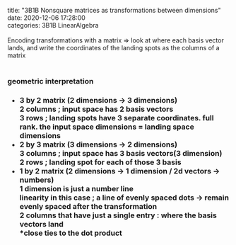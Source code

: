 title: "3B1B Nonsquare matrices as transformations between dimensions"	
date: 2020-12-06 17:28:00	
categories: 3B1B LinearAlgebra
<br>
<br>
Encoding transformations with a matrix 
=> look at where each basis vector lands, and write the coordinates of the landing spots as the columns of a matrix
<br>
<br>
<h3>geometric interpretation<h3>
<ul>
<li>3 by 2 matrix  (2 dimensions -> 3 dimensions)</li>
2 columns ;  input space has 2 basis vectors<br>
3 rows ; landing spots have 3 separate coordinates.
full rank. the input space dimensions = landing space dimensions


<li>2 by 3 matrix (3 dimensions -> 2 dimensions)</li>
3 columns ; input space has 3 basis vectors(3 dimension)<br>
2 rows ; landing spot for each of those 3 basis


<li>1 by 2 matrix (2 dimensions -> 1 dimension / 2d vectors -> numbers)</li>
1 dimension is just a number line<br>
linearity in this case ;  a line of evenly spaced dots -> remain evenly spaced after the transformation <br>
2 columns that have just a single entry : where the basis vectors land<br>
*close ties to the dot product
</ul>
